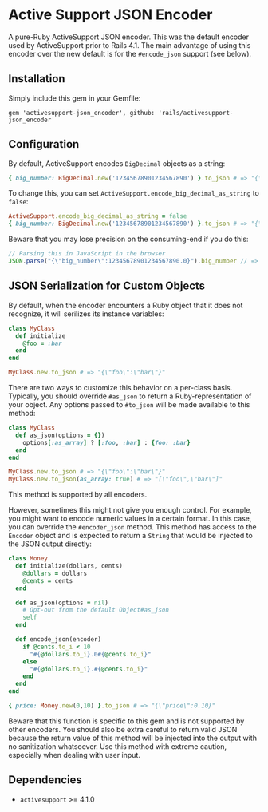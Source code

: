 Active Support JSON Encoder
===========================

A pure-Ruby ActiveSupport JSON encoder. This was the default encoder used
by ActiveSupport prior to Rails 4.1. The main advantage of using this
encoder over the new default is for the `#encode_json` support (see below).

Installation
------------

Simply include this gem in your Gemfile:

    gem 'activesupport-json_encoder', github: 'rails/activesupport-json_encoder'

Configuration
-------------

By default, ActiveSupport encodes `BigDecimal` objects as a string:

```ruby
{ big_number: BigDecimal.new('12345678901234567890') }.to_json # => "{\"big_number\":\"12345678901234567890.0\"}"
```

To change this, you can set `ActiveSupport.encode_big_decimal_as_string` to
`false`:

```ruby
ActiveSupport.encode_big_decimal_as_string = false
{ big_number: BigDecimal.new('12345678901234567890') }.to_json # => "{\"big_number\":12345678901234567890.0}"
```

Beware that you may lose precision on the consuming-end if you do this:

```javascript
// Parsing this in JavaScript in the browser
JSON.parse("{\"big_number\":12345678901234567890.0}").big_number // => 12345678901234567000
```

JSON Serialization for Custom Objects
-------------------------------------

By default, when the encoder encounters a Ruby object that it does not
recognize, it will serilizes its instance variables:

```ruby
class MyClass
  def initialize
    @foo = :bar
  end
end

MyClass.new.to_json # => "{\"foo\":\"bar\"}"
```

There are two ways to customize this behavior on a per-class basis. Typically,
you should override `#as_json` to return a Ruby-representation of your object.
Any options passed to `#to_json` will be made available to this method:

```ruby
class MyClass
  def as_json(options = {})
    options[:as_array] ? [:foo, :bar] : {foo: :bar}
  end
end

MyClass.new.to_json # => "{\"foo\":\"bar\"}"
MyClass.new.to_json(as_array: true) # => "[\"foo\",\"bar\"]"
```

This method is supported by all encoders.

However, sometimes this might not give you enough control. For example, you
might want to encode numeric values in a certain format. In this case, you can
override the `#encoder_json` method. This method has access to the `Encoder`
object and is expected to return a `String` that would be injected to the JSON
output directly:

```ruby
class Money
  def initialize(dollars, cents)
    @dollars = dollars
    @cents = cents
  end

  def as_json(options = nil)
    # Opt-out from the default Object#as_json
    self
  end

  def encode_json(encoder)
    if @cents.to_i < 10
      "#{@dollars.to_i}.0#{@cents.to_i}"
    else
      "#{@dollars.to_i}.#{@cents.to_i}"
    end
  end
end

{ price: Money.new(0,10) }.to_json # => "{\"price\":0.10}"
```

Beware that this function is specific to this gem and is not supported by
other encoders. You should also be extra careful to return valid JSON because
the return value of this method will be injected into the output with no
sanitization whatsoever. Use this method with extreme caution, especially
when dealing with user input.

Dependencies
------------

* `activesupport` >= 4.1.0
